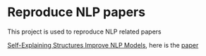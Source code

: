 # Reproduce NLP papers

This project is used to reproduce NLP related papers

[Self-Explaining Structures Improve NLP Models](https://github.com/tengwang0318/self-explaining-model/tree/main/self_explaining_model), here is the [paper](https://arxiv.org/pdf/2012.01786v2.pdf)
